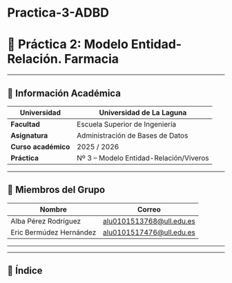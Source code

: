# Practica-3-ADBD

# 📘 Práctica 2: Modelo Entidad-Relación. Farmacia  
---

## 🏫 Información Académica

| **Universidad**        | Universidad de La Laguna |
|-------------------------|--------------------------|
| **Facultad**           | Escuela Superior de Ingeniería |
| **Asignatura**         | Administración de Bases de Datos |
| **Curso académico**    | 2025 / 2026 |
| **Práctica**           | Nº 3 – Modelo Entidad-Relación/Viveros |

---

##  👥 Miembros del Grupo

| **Nombre**           | **Correo**                               |
|----------------------|-------------------------------------------|
| Alba Pérez Rodríguez | alu0101513768@ull.edu.es          |
| Eric Bermúdez Hernández  | alu0101517476@ull.edu.es       |
---
---


## 📑 Índice

